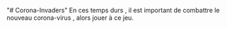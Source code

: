 "# Corona-Invaders" 
En ces temps durs , il est important de combattre le nouveau corona-virus , alors jouer à ce jeu.
